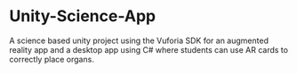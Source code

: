 # Unity-Science-App
A science based unity project using the Vuforia SDK for an augmented reality app and a desktop app using C# where students can use AR cards to correctly place organs. 
